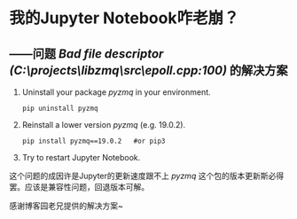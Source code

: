 # 我的Jupyter Notebook咋老崩？
## ——问题 _Bad file descriptor (C:\projects\libzmq\src\epoll.cpp:100)_ 的解决方案

1. Uninstall your package _pyzmq_ in your environment.
    ```
    pip uninstall pyzmq
    ```

2. Reinstall a lower version _pyzmq_ (e.g. 19.0.2).
    ```
    pip install pyzmq==19.0.2   #or pip3
    ```

3. Try to restart Jupyter Notebook.

这个问题的成因许是Jupyter的更新速度跟不上 _pyzmq_ 这个包的版本更新斯必得罢。应该是兼容性问题，回退版本可解。

感谢博客园老兄提供的解决方案~